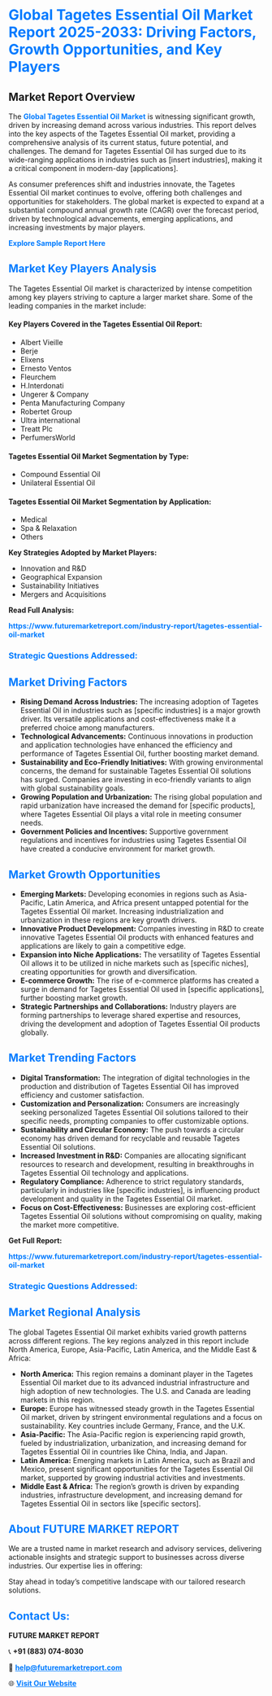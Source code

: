 <h1 style="color: #007BFF;">Global Tagetes Essential Oil Market Report 2025-2033: Driving Factors, Growth Opportunities, and Key Players</h1>

<section id="overview">
<h2>Market Report Overview</h2>
<p>The <a href="https://www.futuremarketreport.com/industry-report/tagetes-essential-oil-market" style="color: #007BFF; text-decoration: none;"><strong>Global Tagetes Essential Oil Market</strong></a> is witnessing significant growth, driven by increasing demand across various industries. This report delves into the key aspects of the Tagetes Essential Oil market, providing a comprehensive analysis of its current status, future potential, and challenges. The demand for Tagetes Essential Oil has surged due to its wide-ranging applications in industries such as [insert industries], making it a critical component in modern-day [applications].</p>
<p>As consumer preferences shift and industries innovate, the Tagetes Essential Oil market continues to evolve, offering both challenges and opportunities for stakeholders. The global market is expected to expand at a substantial compound annual growth rate (CAGR) over the forecast period, driven by technological advancements, emerging applications, and increasing investments by major players.</p>
</section>

<section id="overview">
<p><a href="https://www.futuremarketreport.com/request-sample/reportId=36789" style="color: #007BFF; text-decoration: none;"><strong>Explore Sample Report Here</strong></a></p>
</section>

<section id="key-players">
<h2 style="color: #007BFF;">Market Key Players Analysis</h2>
<p>The Tagetes Essential Oil market is characterized by intense competition among key players striving to capture a larger market share. Some of the leading companies in the market include:</p>
<h4>Key Players Covered in the Tagetes Essential Oil Report:</h4>
<ul><li>Albert Vieille</li><li>Berje</li><li>Elixens</li><li>Ernesto Ventos</li><li>Fleurchem</li><li>H.Interdonati</li><li>Ungerer &amp; Company</li><li>Penta Manufacturing Company</li><li>Robertet Group</li><li>Ultra international</li><li>Treatt Plc</li><li>PerfumersWorld</li></ul>
<h4>Tagetes Essential Oil Market Segmentation by Type:</h4>
<ul><li>Compound Essential Oil</li><li>Unilateral Essential Oil</li></ul>

<h4>Tagetes Essential Oil Market Segmentation by Application:</h4>
<ul><li>Medical</li><li>Spa &amp; Relaxation</li><li>Others</li></ul>
<p><strong>Key Strategies Adopted by Market Players:</strong></p>
<ul>
<li>Innovation and R&D</li>
<li>Geographical Expansion</li>
<li>Sustainability Initiatives</li>
<li>Mergers and Acquisitions</li>
</ul>
</section>

<section>
<p><strong>Read Full Analysis: </strong></p><a href="https://www.futuremarketreport.com/industry-report/tagetes-essential-oil-market" style="color: #007BFF; text-decoration: none;"><strong>https://www.futuremarketreport.com/industry-report/tagetes-essential-oil-market</strong></a>
<h3 style="color: #007BFF;">Strategic Questions Addressed:</h3>
</section>

<section id="driving-factors">
<h2 style="color: #007BFF;">Market Driving Factors</h2>
<ul>
<li><strong>Rising Demand Across Industries:</strong> The increasing adoption of Tagetes Essential Oil in industries such as [specific industries] is a major growth driver. Its versatile applications and cost-effectiveness make it a preferred choice among manufacturers.</li>
<li><strong>Technological Advancements:</strong> Continuous innovations in production and application technologies have enhanced the efficiency and performance of Tagetes Essential Oil, further boosting market demand.</li>
<li><strong>Sustainability and Eco-Friendly Initiatives:</strong> With growing environmental concerns, the demand for sustainable Tagetes Essential Oil solutions has surged. Companies are investing in eco-friendly variants to align with global sustainability goals.</li>
<li><strong>Growing Population and Urbanization:</strong> The rising global population and rapid urbanization have increased the demand for [specific products], where Tagetes Essential Oil plays a vital role in meeting consumer needs.</li>
<li><strong>Government Policies and Incentives:</strong> Supportive government regulations and incentives for industries using Tagetes Essential Oil have created a conducive environment for market growth.</li>
</ul>
</section>

<section id="growth-opportunities">
<h2 style="color: #007BFF;">Market Growth Opportunities</h2>
<ul>
<li><strong>Emerging Markets:</strong> Developing economies in regions such as Asia-Pacific, Latin America, and Africa present untapped potential for the Tagetes Essential Oil market. Increasing industrialization and urbanization in these regions are key growth drivers.</li>
<li><strong>Innovative Product Development:</strong> Companies investing in R&D to create innovative Tagetes Essential Oil products with enhanced features and applications are likely to gain a competitive edge.</li>
<li><strong>Expansion into Niche Applications:</strong> The versatility of Tagetes Essential Oil allows it to be utilized in niche markets such as [specific niches], creating opportunities for growth and diversification.</li>
<li><strong>E-commerce Growth:</strong> The rise of e-commerce platforms has created a surge in demand for Tagetes Essential Oil used in [specific applications], further boosting market growth.</li>
<li><strong>Strategic Partnerships and Collaborations:</strong> Industry players are forming partnerships to leverage shared expertise and resources, driving the development and adoption of Tagetes Essential Oil products globally.</li>
</ul>
</section>

<section id="trending-factors">
<h2 style="color: #007BFF;">Market Trending Factors</h2>
<ul>
<li><strong>Digital Transformation:</strong> The integration of digital technologies in the production and distribution of Tagetes Essential Oil has improved efficiency and customer satisfaction.</li>
<li><strong>Customization and Personalization:</strong> Consumers are increasingly seeking personalized Tagetes Essential Oil solutions tailored to their specific needs, prompting companies to offer customizable options.</li>
<li><strong>Sustainability and Circular Economy:</strong> The push towards a circular economy has driven demand for recyclable and reusable Tagetes Essential Oil solutions.</li>
<li><strong>Increased Investment in R&D:</strong> Companies are allocating significant resources to research and development, resulting in breakthroughs in Tagetes Essential Oil technology and applications.</li>
<li><strong>Regulatory Compliance:</strong> Adherence to strict regulatory standards, particularly in industries like [specific industries], is influencing product development and quality in the Tagetes Essential Oil market.</li>
<li><strong>Focus on Cost-Effectiveness:</strong> Businesses are exploring cost-efficient Tagetes Essential Oil solutions without compromising on quality, making the market more competitive.</li>
</ul>
</section>

<section>
<p><strong>Get Full Report: </strong></p><a href="https://www.futuremarketreport.com/industry-report/tagetes-essential-oil-market" style="color: #007BFF; text-decoration: none;"><strong>https://www.futuremarketreport.com/industry-report/tagetes-essential-oil-market</strong></a>
<h3 style="color: #007BFF;">Strategic Questions Addressed:</h3>
</section>


<section id="regional-analysis">
<h2 style="color: #007BFF;">Market Regional Analysis</h2>
<p>The global Tagetes Essential Oil market exhibits varied growth patterns across different regions. The key regions analyzed in this report include North America, Europe, Asia-Pacific, Latin America, and the Middle East & Africa:</p>
<ul>
<li><strong>North America:</strong> This region remains a dominant player in the Tagetes Essential Oil market due to its advanced industrial infrastructure and high adoption of new technologies. The U.S. and Canada are leading markets in this region.</li>
<li><strong>Europe:</strong> Europe has witnessed steady growth in the Tagetes Essential Oil market, driven by stringent environmental regulations and a focus on sustainability. Key countries include Germany, France, and the U.K.</li>
<li><strong>Asia-Pacific:</strong> The Asia-Pacific region is experiencing rapid growth, fueled by industrialization, urbanization, and increasing demand for Tagetes Essential Oil in countries like China, India, and Japan.</li>
<li><strong>Latin America:</strong> Emerging markets in Latin America, such as Brazil and Mexico, present significant opportunities for the Tagetes Essential Oil market, supported by growing industrial activities and investments.</li>
<li><strong>Middle East & Africa:</strong> The region’s growth is driven by expanding industries, infrastructure development, and increasing demand for Tagetes Essential Oil in sectors like [specific sectors].</li>
</ul>
</section>

<footer>
<h2 style="color: #007BFF;">About FUTURE MARKET REPORT</h2>
<p>We are a trusted name in market research and advisory services, delivering actionable insights and strategic support to businesses across diverse industries. Our expertise lies in offering:</p>

<p>Stay ahead in today’s competitive landscape with our tailored research solutions.</p>

<h2 style="color: #007BFF;">Contact Us:</h2>
<p><strong>FUTURE MARKET REPORT</strong></p>
<p>📞 <strong>+91 (883) 074-8030</strong></p>
<p>📧 <strong><a href="mailto:help@futuremarketreport.com" style="color: #007BFF;">help@futuremarketreport.com</a></strong></p>
<p>🌐 <strong><a href="https://www.futuremarketreport.com/" style="color: #007BFF;">Visit Our Website</a></strong></p>
</footer>